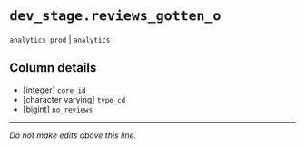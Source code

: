 # `dev_stage.reviews_gotten_o`
`analytics_prod` | `analytics`

## Column details
* [integer]   `core_id`
* [character varying] `type_cd`
* [bigint]    `no_reviews`

-------------------------------------------------------------------------------
*Do not make edits above this line.*

